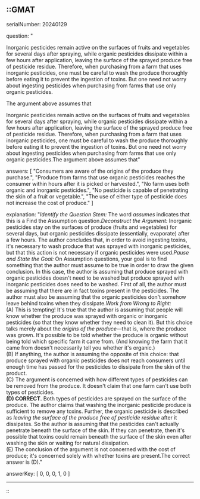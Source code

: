 ::GMAT
---


serialNumber: 20240129

question: "<p>Inorganic pesticides remain active on the surfaces of fruits and vegetables for several days after spraying, while organic pesticides dissipate within a few hours after application, leaving the surface of the sprayed produce free of pesticide residue. Therefore, when purchasing from a farm that uses inorganic pesticides, one must be careful to wash the produce thoroughly before eating it to prevent the ingestion of toxins. But one need not worry about ingesting pesticides when purchasing from farms that use only organic pesticides.</p><p>The argument above assumes that</p>Inorganic pesticides remain active on the surfaces of fruits and vegetables for several days after spraying, while organic pesticides dissipate within a few hours after application, leaving the surface of the sprayed produce free of pesticide residue. Therefore, when purchasing from a farm that uses inorganic pesticides, one must be careful to wash the produce thoroughly before eating it to prevent the ingestion of toxins. But one need not worry about ingesting pesticides when purchasing from farms that use only organic pesticides.The argument above assumes that"

answers: [
  "Consumers are aware of the origins of the produce they purchase.",
  "Produce from farms that use organic pesticides reaches the consumer within hours after it is picked or harvested.",
  "No farm uses both organic and inorganic pesticides.",
  "No pesticide is capable of penetrating the skin of a fruit or vegetable.",
  "The use of either type of pesticide does not increase the cost of produce."
]

explanation: "<i>Identify the Question Stem:</i> The word <i>assumes</i> indicates that this is a Find the Assumption question.<i>Deconstruct the Argument:</i> Inorganic pesticides stay on the surfaces of produce (fruits and vegetables) for several days, but organic pesticides dissipate (essentially, evaporate) after a few hours. The author concludes that, in order to avoid ingesting toxins, it's necessary to wash produce that was sprayed with inorganic pesticides, but that this action is not necessary if organic pesticides were used.<i>Pause and State the Goal:</i> On Assumption questions, your goal is to find something that the author must assume to be true in order to draw the given conclusion. In this case, the author is assuming that produce sprayed with organic pesticides doesn't need to be washed but produce sprayed with inorganic pesticides does need to be washed. First of all, the author must be assuming that there are in fact toxins present in the pesticides. The author must also be assuming that the organic pesticides don't somehow leave behind toxins when they dissipate.<i>Work from Wrong to Right:</i><br>(A) This is tempting! It's true that the author is assuming that people will know whether the produce was sprayed with organic or inorganic pesticides (so that they know whether they need to clean it). But this choice talks merely about the <i>origins of the produce</i>—that is, where the produce was grown. It's possible to be told whether the produce is organic without being told which specific farm it came from. (And knowing the farm that it came from doesn't necessarily tell you whether it's organic.)<br>(B) If anything, the author is assuming the opposite of this choice: that produce sprayed with organic pesticides does not reach consumers until enough time has passed for the pesticides to dissipate from the skin of the product.<br>(C) The argument is concerned with how different types of pesticides can be removed from the produce. It doesn't claim that one farm can't use both types of pesticides.<br><b>(D) CORRECT.</b> Both types of pesticides are sprayed on the surface of the produce. The author claims that washing the inorganic pesticide produce is sufficient to remove any toxins. Further, the organic pesticide is described as <i>leaving the surface of the produce free of pesticide residue</i> after it dissipates. So the author is assuming that the pesticides can't actually penetrate beneath the surface of the skin. If they can penetrate, then it's possible that toxins could remain beneath the surface of the skin even after washing the skin or waiting for natural dissipation.<br>(E) The conclusion of the argument is not concerned with the cost of produce; it's concerned solely with whether toxins are present.The correct answer is (D)."

answerKey: [
  0, 
  0, 
  0, 
  1, 
  0
]



---
::